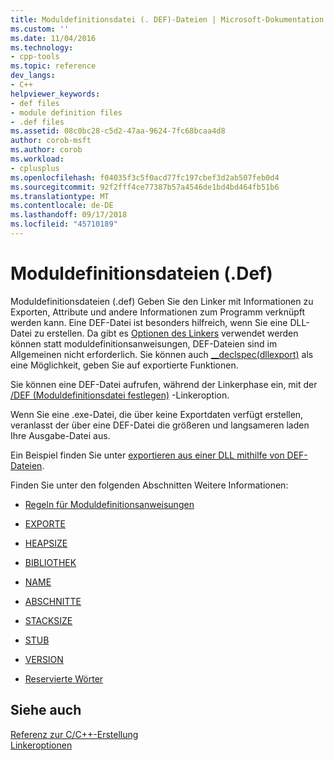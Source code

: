 ```yaml
---
title: Moduldefinitionsdatei (. DEF)-Dateien | Microsoft-Dokumentation
ms.custom: ''
ms.date: 11/04/2016
ms.technology:
- cpp-tools
ms.topic: reference
dev_langs:
- C++
helpviewer_keywords:
- def files
- module definition files
- .def files
ms.assetid: 08c0bc28-c5d2-47aa-9624-7fc68bcaa4d8
author: corob-msft
ms.author: corob
ms.workload:
- cplusplus
ms.openlocfilehash: f04035f3c5f0acd77fc197cbef3d2ab507feb0d4
ms.sourcegitcommit: 92f2fff4ce77387b57a4546de1bd4bd464fb51b6
ms.translationtype: MT
ms.contentlocale: de-DE
ms.lasthandoff: 09/17/2018
ms.locfileid: "45710189"
---
```

# <a name="module-definition-def-files"></a>Moduldefinitionsdateien (.Def)

Moduldefinitionsdateien (.def) Geben Sie den Linker mit Informationen zu Exporten, Attribute und andere Informationen zum Programm verknüpft werden kann. Eine DEF-Datei ist besonders hilfreich, wenn Sie eine DLL-Datei zu erstellen. Da gibt es [Optionen des Linkers](../../build/reference/linker-options.md) verwendet werden können statt moduldefinitionsanweisungen, DEF-Dateien sind im Allgemeinen nicht erforderlich. Sie können auch [__declspec(dllexport)](../../build/exporting-from-a-dll-using-declspec-dllexport.md) als eine Möglichkeit, geben Sie auf exportierte Funktionen.

Sie können eine DEF-Datei aufrufen, während der Linkerphase ein, mit der [/DEF (Moduldefinitionsdatei festlegen)](../../build/reference/def-specify-module-definition-file.md) -Linkeroption.

Wenn Sie eine .exe-Datei, die über keine Exportdaten verfügt erstellen, veranlasst der über eine DEF-Datei die größeren und langsameren laden Ihre Ausgabe-Datei aus.

Ein Beispiel finden Sie unter [exportieren aus einer DLL mithilfe von DEF-Dateien](../../build/exporting-from-a-dll-using-def-files.md).

Finden Sie unter den folgenden Abschnitten Weitere Informationen:

- [Regeln für Moduldefinitionsanweisungen](../../build/reference/rules-for-module-definition-statements.md)

- [EXPORTE](../../build/reference/exports.md)

- [HEAPSIZE](../../build/reference/heapsize.md)

- [BIBLIOTHEK](../../build/reference/library.md)

- [NAME](../../build/reference/name-c-cpp.md)

- [ABSCHNITTE](../../build/reference/sections-c-cpp.md)

- [STACKSIZE](../../build/reference/stacksize.md)

- [STUB](../../build/reference/stub.md)

- [VERSION](../../build/reference/version-c-cpp.md)

- [Reservierte Wörter](../../build/reference/reserved-words.md)

## <a name="see-also"></a>Siehe auch

[Referenz zur C/C++-Erstellung](../../build/reference/c-cpp-building-reference.md)<br/>
[Linkeroptionen](../../build/reference/linker-options.md)